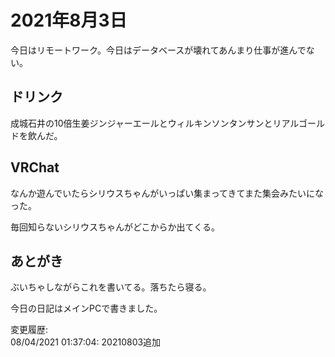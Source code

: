 # 2021年8月3日

今日はリモートワーク。今日はデータベースが壊れてあんまり仕事が進んでない。

## ドリンク

成城石井の10倍生姜ジンジャーエールとウィルキンソンタンサンとリアルゴールドを飲んだ。

## VRChat

なんか遊んでいたらシリウスちゃんがいっぱい集まってきてまた集会みたいになった。

毎回知らないシリウスちゃんがどこからか出てくる。

## あとがき

ぶいちゃしながらこれを書いてる。落ちたら寝る。

今日の日記はメインPCで書きました。

変更履歴:  
08/04/2021 01:37:04: 20210803追加  
